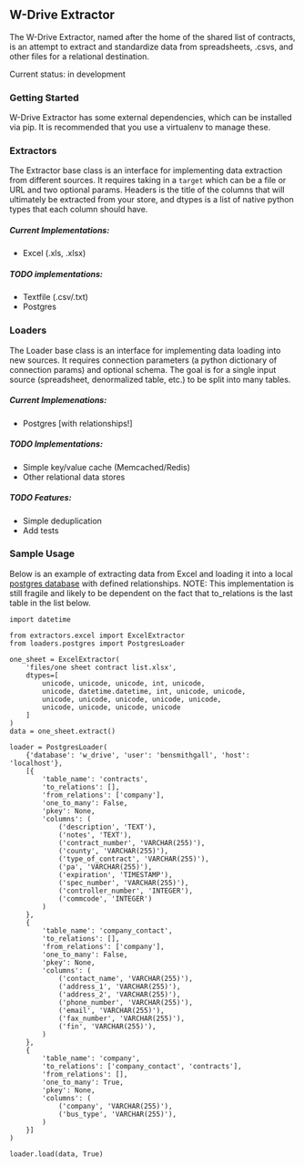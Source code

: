 ## W-Drive Extractor

The W-Drive Extractor, named after the home of the shared list of contracts, is an attempt to extract and standardize data from spreadsheets, .csvs, and other files for a relational destination.

Current status: in development

### Getting Started

W-Drive Extractor has some external dependencies, which can be installed via pip. It is recommended that you use a virtualenv to manage these.

### Extractors

The Extractor base class is an interface for implementing data extraction from different sources. It requires taking in a `target` which can be a file or URL and two optional params. Headers is the title of the columns that will ultimately be extracted from your store, and dtypes is a list of native python types that each column should have.

##### Current Implementations:

+ Excel (.xls, .xlsx)

##### TODO implementations:

+ Textfile (.csv/.txt)
+ Postgres

### Loaders

The Loader base class is an interface for implementing data loading into new sources. It requires connection parameters (a python dictionary of connection params) and optional schema. The goal is for a single input source (spreadsheet, denormalized table, etc.) to be split into many tables.

##### Current Implemenations:

+ Postgres [with relationships!]

##### TODO Implementations:

+ Simple key/value cache (Memcached/Redis)
+ Other relational data stores

##### TODO Features:

+ Simple deduplication
+ Add tests

### Sample Usage

Below is an example of extracting data from Excel and loading it into a local [postgres database](http://postgresapp.com/) with defined relationships. NOTE: This implementation is still fragile and likely to be dependent on the fact that to_relations is the last table in the list below.

    import datetime

    from extractors.excel import ExcelExtractor
    from loaders.postgres import PostgresLoader

    one_sheet = ExcelExtractor(
        'files/one sheet contract list.xlsx',
        dtypes=[
            unicode, unicode, unicode, int, unicode,
            unicode, datetime.datetime, int, unicode, unicode,
            unicode, unicode, unicode, unicode, unicode,
            unicode, unicode, unicode, unicode
        ]
    )
    data = one_sheet.extract()

    loader = PostgresLoader(
        {'database': 'w_drive', 'user': 'bensmithgall', 'host': 'localhost'},
        [{
            'table_name': 'contracts',
            'to_relations': [],
            'from_relations': ['company'],
            'one_to_many': False,
            'pkey': None,
            'columns': (
                ('description', 'TEXT'),
                ('notes', 'TEXT'),
                ('contract_number', 'VARCHAR(255)'),
                ('county', 'VARCHAR(255)'),
                ('type_of_contract', 'VARCHAR(255)'),
                ('pa', 'VARCHAR(255)'),
                ('expiration', 'TIMESTAMP'),
                ('spec_number', 'VARCHAR(255)'),
                ('controller_number', 'INTEGER'),
                ('commcode', 'INTEGER')
            )
        },
        {
            'table_name': 'company_contact',
            'to_relations': [],
            'from_relations': ['company'],
            'one_to_many': False,
            'pkey': None,
            'columns': (
                ('contact_name', 'VARCHAR(255)'),
                ('address_1', 'VARCHAR(255)'),
                ('address_2', 'VARCHAR(255)'),
                ('phone_number', 'VARCHAR(255)'),
                ('email', 'VARCHAR(255)'),
                ('fax_number', 'VARCHAR(255)'),
                ('fin', 'VARCHAR(255)'),
            )
        },
        {
            'table_name': 'company',
            'to_relations': ['company_contact', 'contracts'],
            'from_relations': [],
            'one_to_many': True,
            'pkey': None,
            'columns': (
                ('company', 'VARCHAR(255)'),
                ('bus_type', 'VARCHAR(255)'),
            )
        }]
    )

    loader.load(data, True)
